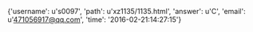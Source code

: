 {'username': u's0097', 'path': u'xz1135/1135.html', 'answer': u'C', 'email': u'471056917@qq.com', 'time': '2016-02-21:14:27:15'}